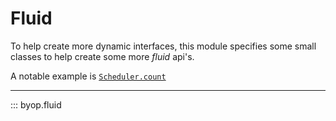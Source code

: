 # Fluid

To help create more dynamic interfaces, this module specifies some small
classes to help create some more _fluid_ api's.

A notable example is [`Scheduler.count`](../scheduler#byop.scheduler.scheduler.Scheduler.count)

---

::: byop.fluid
